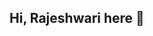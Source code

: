 ## Hi, Rajeshwari here 👋

<!--
**Rajeshwari66/Rajeshwari66** is a ✨ _special_ ✨ repository because its `README.md` (this file) appears on your GitHub profile.

Here are some ideas to get you started:

- 🔭 I’m currently working on ...
- 🌱 I’m currently learning ...
- 👯 I’m looking to collaborate on ...
- 🤔 I’m looking for help with ...
- 💬 Ask me about: Final Year B.Tech Student 
- 📫 How to reach me: rajeshwarivyas317@gmail.com
- 😄 Pronouns: ...
- ⚡ Fun fact: ...
-->

